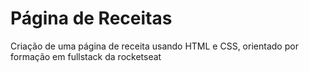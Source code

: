# Página de Receitas

Criação de uma página de receita usando HTML e CSS, orientado por formação em fullstack da rocketseat
